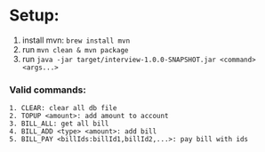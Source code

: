 # Setup:
1. install mvn: `brew install mvn`
2. run `mvn clean & mvn package`
3. run `java -jar target/interview-1.0.0-SNAPSHOT.jar <command> <args...>`

### Valid commands:
    1. CLEAR: clear all db file
    2. TOPUP <amount>: add amount to account
    3. BILL_ALL: get all bill
    4. BILL_ADD <type> <amount>: add bill
    5. BILL_PAY <billIds:billId1,billId2,...>: pay bill with ids